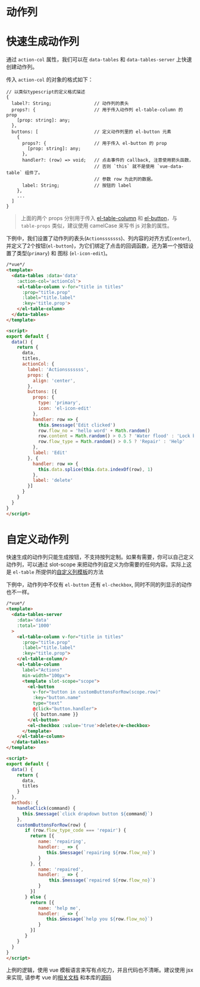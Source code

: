 # 动作列

# 快速生成动作列
通过 `action-col` 属性，我们可以在 `data-tables` 和 `data-tables-server` 上快速创建动作列。

传入 `action-col` 的对象的格式如下：

```
// 以类似typescript的定义格式描述
{
  label?: String;                // 动作列的表头
  props?: {                      // 用于传入动作列 el-table-column 的 prop
    [prop: string]: any;
  },
  buttons: [                     // 定义动作列里的 el-button 元素
    {
      props?: {                  // 用于传入 el-button 的 prop
        [prop: string]: any;
      },
      handler?: (row) => void;   // 点击事件的 callback, 注意使用箭头函数，
                                 // 否则 `this` 就不是使用 `vue-data-table` 组件了。
                                 // 参数 row 为此列的数据。
      label: String;             // 按钮的 label
    },
    ...
  ]
}
```

> 上面的两个 props 分别用于传入 [el-table-column](http://element.eleme.io/#/zh-CN/component/table#table-attributes) 和 [el-button](http://element.eleme.io/#/zh-CN/component/button#attributes)，与 `table-props` 类似，建议使用 camelCase 来写书 js 对象的属性。


下例中，我们设置了动作列的表头(`Actionsssssss`)、列内容的对齐方式(`center`), 并定义了2个按钮(`el-button`)，为它们绑定了点击的回调函数，还为第一个按钮设置了类型(`primary`) 和 图标 (`el-icon-edit`)。

```html
/*vue*/
<template>
  <data-tables :data='data'
    :action-col='actionCol'>
    <el-table-column v-for="title in titles"
      :prop="title.prop"
      :label="title.label"
      :key='title.prop'>
    </el-table-column>
  </data-tables>
</template>

<script>
export default {
  data() {
    return {
      data,
      titles,
      actionCol: {
        label: 'Actionsssssss',
        props: {
          align: 'center',
        },
        buttons: [{
          props: {
            type: 'primary',
            icon: 'el-icon-edit'
          },
          handler: row => {
            this.$message('Edit clicked')
            row.flow_no = 'hello word' + Math.random()
            row.content = Math.random() > 0.5 ? 'Water flood' : 'Lock broken'
            row.flow_type = Math.random() > 0.5 ? 'Repair' : 'Help'
          },
          label: 'Edit'
        }, {
          handler: row => {
            this.data.splice(this.data.indexOf(row), 1)
          },
          label: 'delete'
        }]
      }
    }
  }
}
</script>
```

# 自定义动作列
快速生成的动作列只能生成按钮，不支持按列定制。如果有需要，你可以自己定义动作列，可以通过 slot-scope 来把动作列自定义为你需要的任何内容。实际上这是 `el-table` 所提供的[自定义列模板](http://element.eleme.io/#/zh-CN/component/table#zi-ding-yi-lie-mo-ban)的方法

下例中，动作列中不仅有 `el-button` 还有 `el-checkbox`, 同时不同的列显示的动作也不一样。

```html
/*vue*/
<template>
  <data-tables-server
    :data='data'
    :total='1000'
  >
    <el-table-column v-for="title in titles"
      :prop="title.prop"
      :label="title.label"
      :key="title.prop">
    </el-table-column/>
    <el-table-column
      label="Actions"
      min-width="100px">
      <template slot-scope="scope">
        <el-button
          v-for="button in customButtonsForRow(scope.row)"
          :key="button.name"
          type="text"
          @click="button.handler">
          {{ button.name }}
        </el-button>
        <el-checkbox :value='true'>delete</e-checkbox>
      </template>
    </el-table-column>
  </data-tables>
</template>

<script>
export default {
  data() {
    return {
      data,
      titles
    }
  },
  methods: {
    handleClick(command) {
      this.$message(`click drapdown button ${command}`)
    },
    customButtonsForRow(row) {
       if (row.flow_type_code === 'repair') {
         return [{
            name: 'repairing',
            handler: _ => {
               this.$message(`repairing ${row.flow_no}`)
            }
         }, {
            name: 'repaired',
            handler: _ => {
                this.$message(`repaired ${row.flow_no}`)
            }
         }]
       } else {
         return [{
            name: 'help me',
            handler: _ => {
               this.$message(`help you ${row.flow_no}`)
            }
         }]
       }
    }
  }
}
</script>
```

上例的逻辑，使用 vue 模板语言来写有点吃力，并且代码也不清晰。建议使用 jsx 来实现, 请参考 vue 的[相关文档](https://cn.vuejs.org/v2/guide/render-function.html) 和本库的[源码](https://github.com/njleonzhang/vue-data-tables/blob/master/src/mixins/ShareMixin.js)
